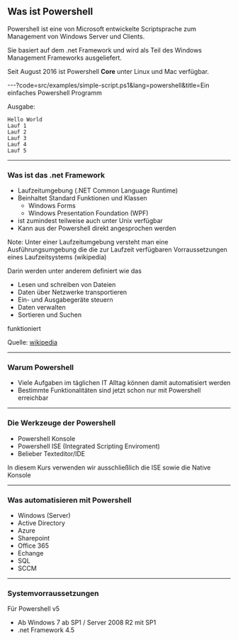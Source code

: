 ## Was ist Powershell

Powershell ist eine von Microsoft entwickelte Scriptsprache zum Management von Windows Server und Clients.

Sie basiert auf dem .net Framework und wird als Teil des Windows Management Frameworks ausgeliefert.

Seit August 2016 ist Powershell **Core** unter Linux und Mac verfügbar.

---?code=src/examples/simple-script.ps1&lang=powershell&title=Ein einfaches Powershell Programm

Ausgabe:

```console
Hello World
Lauf 1
Lauf 2
Lauf 3
Lauf 4
Lauf 5
```

---

### Was ist das .net Framework

* Laufzeitumgebung (.NET Common Language Runtime)
* Beinhaltet Standard Funktionen und Klassen
  * Windows Forms
  * Windows Presentation Foundation (WPF)
* ist zumindest teilweise auch unter Unix verfügbar
* Kann aus der Powershell direkt angesprochen werden

Note:
Unter einer Laufzeitumgebung versteht man eine Ausführungsumgebung die die zur Laufzeit verfügbaren Vorraussetzungen eines Laufzeitsystems (wikipedia)

Darin werden unter anderem definiert wie das

* Lesen und schreiben von Dateien
* Daten über Netzwerke transportieren
* Ein- und Ausgabegeräte steuern
* Daten verwalten
* Sortieren und Suchen

funktioniert

Quelle: [wikipedia](https://de.wikipedia.org/wiki/Laufzeitumgebung)

---

### Warum Powershell

* Viele Aufgaben im täglichen IT Alltag können damit automatisiert werden
* Bestimmte Funktionalitäten sind jetzt schon nur mit Powershell erreichbar

---

### Die Werkzeuge der Powershell

* Powershell Konsole
* Powershell ISE (Integrated Scripting Enviroment)
* Belieber Texteditor/IDE

In diesem Kurs verwenden wir ausschließlich die ISE sowie die Native Konsole

---

### Was automatisieren mit Powershell

* Windows (Server)
* Active Directory
* Azure
* Sharepoint
* Office 365
* Echange
* SQL
* SCCM

---

### Systemvorraussetzungen

Für Powershell v5

* Ab Windows 7 ab SP1 / Server 2008 R2 mit SP1
* .net Framework 4.5
